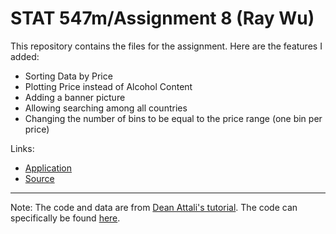 # STAT 547m/Assignment 8 (Ray Wu)

This repository contains the files for the assignment. Here are the features I added: 
* Sorting Data by Price
* Plotting Price instead of Alcohol Content
* Adding a banner picture
* Allowing searching among all countries
* Changing the number of bins to be equal to the price range (one bin per price)

Links: 
* [Application](https://raywu.shinyapps.io/rwu-bcl/)
* [Source](https://github.com/STAT545-UBC-students/hw08-rning-wu/blob/master/rwu-bcl/app.R)

---------------------------------------------
Note: The code and data are from [Dean Attali's tutorial](https://deanattali.com/blog/building-shiny-apps-tutorial). The code can specifically be found [here](https://deanattali.com/blog/building-shiny-apps-tutorial/#12-final-shiny-app-code).



